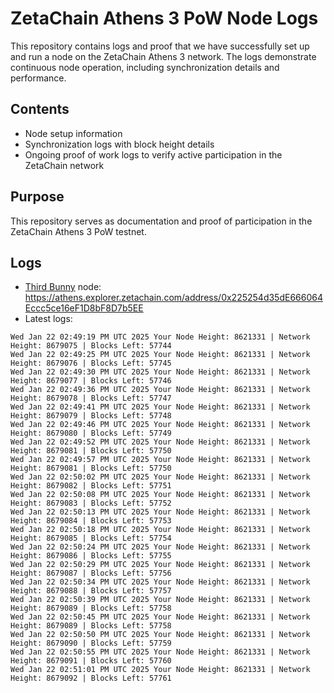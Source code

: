 # ZetaChain Athens 3 PoW Node Logs
This repository contains logs and proof that we have successfully set up and run a node on the ZetaChain Athens 3 network. The logs demonstrate continuous node operation, including synchronization details and performance.

## Contents
- Node setup information
- Synchronization logs with block height details
- Ongoing proof of work logs to verify active participation in the ZetaChain network

## Purpose
This repository serves as documentation and proof of participation in the ZetaChain Athens 3 PoW testnet.

## Logs

- [Third Bunny](https://thirdbunny.xyz/) node: https://athens.explorer.zetachain.com/address/0x225254d35dE666064Eccc5ce16eF1D8bF8D7b5EE
- Latest logs:
```
Wed Jan 22 02:49:19 PM UTC 2025 Your Node Height: 8621331 | Network Height: 8679075 | Blocks Left: 57744
Wed Jan 22 02:49:25 PM UTC 2025 Your Node Height: 8621331 | Network Height: 8679076 | Blocks Left: 57745
Wed Jan 22 02:49:30 PM UTC 2025 Your Node Height: 8621331 | Network Height: 8679077 | Blocks Left: 57746
Wed Jan 22 02:49:36 PM UTC 2025 Your Node Height: 8621331 | Network Height: 8679078 | Blocks Left: 57747
Wed Jan 22 02:49:41 PM UTC 2025 Your Node Height: 8621331 | Network Height: 8679079 | Blocks Left: 57748
Wed Jan 22 02:49:46 PM UTC 2025 Your Node Height: 8621331 | Network Height: 8679080 | Blocks Left: 57749
Wed Jan 22 02:49:52 PM UTC 2025 Your Node Height: 8621331 | Network Height: 8679081 | Blocks Left: 57750
Wed Jan 22 02:49:57 PM UTC 2025 Your Node Height: 8621331 | Network Height: 8679081 | Blocks Left: 57750
Wed Jan 22 02:50:02 PM UTC 2025 Your Node Height: 8621331 | Network Height: 8679082 | Blocks Left: 57751
Wed Jan 22 02:50:08 PM UTC 2025 Your Node Height: 8621331 | Network Height: 8679083 | Blocks Left: 57752
Wed Jan 22 02:50:13 PM UTC 2025 Your Node Height: 8621331 | Network Height: 8679084 | Blocks Left: 57753
Wed Jan 22 02:50:18 PM UTC 2025 Your Node Height: 8621331 | Network Height: 8679085 | Blocks Left: 57754
Wed Jan 22 02:50:24 PM UTC 2025 Your Node Height: 8621331 | Network Height: 8679086 | Blocks Left: 57755
Wed Jan 22 02:50:29 PM UTC 2025 Your Node Height: 8621331 | Network Height: 8679087 | Blocks Left: 57756
Wed Jan 22 02:50:34 PM UTC 2025 Your Node Height: 8621331 | Network Height: 8679088 | Blocks Left: 57757
Wed Jan 22 02:50:39 PM UTC 2025 Your Node Height: 8621331 | Network Height: 8679089 | Blocks Left: 57758
Wed Jan 22 02:50:45 PM UTC 2025 Your Node Height: 8621331 | Network Height: 8679089 | Blocks Left: 57758
Wed Jan 22 02:50:50 PM UTC 2025 Your Node Height: 8621331 | Network Height: 8679090 | Blocks Left: 57759
Wed Jan 22 02:50:55 PM UTC 2025 Your Node Height: 8621331 | Network Height: 8679091 | Blocks Left: 57760
Wed Jan 22 02:51:01 PM UTC 2025 Your Node Height: 8621331 | Network Height: 8679092 | Blocks Left: 57761
```
